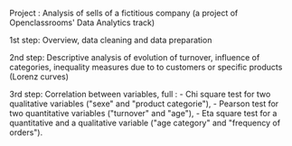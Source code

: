 Project : Analysis of sells of a fictitious company (a project of Openclassrooms' Data Analytics track)1st step: Overview, data cleaning and data preparation2nd step: Descriptive analysis of evolution of turnover, influence of categories, inequality measures due to to customers or specific products (Lorenz curves)3rd step: Correlation between variables, full :	- Chi square test for two qualitative variables ("sexe" and "product categorie"),	- Pearson test for two quantitative variables ("turnover" and "age"),	- Eta square test for a quantitative and a qualitative variable ("age category" and "frequency of orders").